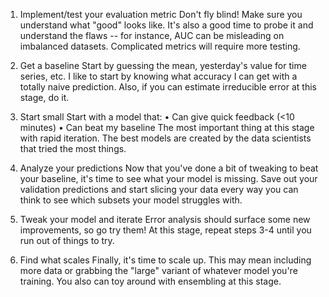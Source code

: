 1. Implement/test your evaluation metric
Don't fly blind! Make sure you understand what "good" looks like.
It's also a good time to probe it and understand the flaws -- for instance,
AUC can be misleading on imbalanced datasets. Complicated metrics will require more testing.


2. Get a baseline
Start by guessing the mean, yesterday's value for time series, etc.
I like to start by knowing what accuracy I can get with a totally naive prediction.
Also, if you can estimate irreducible error at this stage, do it.


3. Start small
Start with a model that:
• Can give quick feedback (<10 minutes)
• Can beat my baseline
The most important thing at this stage with rapid iteration.
The best models are created by the data scientists that tried the most things.


4. Analyze your predictions
Now that you've done a bit of tweaking to beat your baseline, it's time to see what your model is
missing.
Save out your validation predictions and start slicing your data every way you can think
to see which subsets your model struggles with.


5. Tweak your model and iterate
Error analysis should surface some new improvements, so go try them!
At this stage, repeat steps 3-4 until you run out of things to try.


6. Find what scales
Finally, it's time to scale up.
This may mean including more data or grabbing the "large" variant of whatever model you're training.
You also can toy around with ensembling at this stage.

